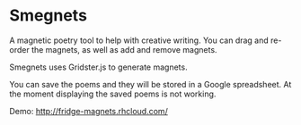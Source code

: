 <h1>Smegnets</h1>

A magnetic poetry tool to help with creative writing.
You can drag and re-order the magnets, as well as add and remove magnets.

Smegnets uses Gridster.js to generate magnets.

You can save the poems and they will be stored in a Google spreadsheet.
At the moment displaying the saved poems is not working.

Demo: http://fridge-magnets.rhcloud.com/

